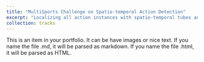 ```yaml
---
title: "MultiSports Challenge on Spatio-temporal Action Detection"
excerpt: "Localizing all action instances with spatio-temporal tubes and recognizing their labels from untrimmed and multi-person videos.  <br/><img src='/images/sports.gif'>"
collection: tracks
---
```


This is an item in your portfolio. It can be have images or nice text. If you name the file .md, it will be parsed as markdown. If you name the file .html, it will be parsed as HTML. 
